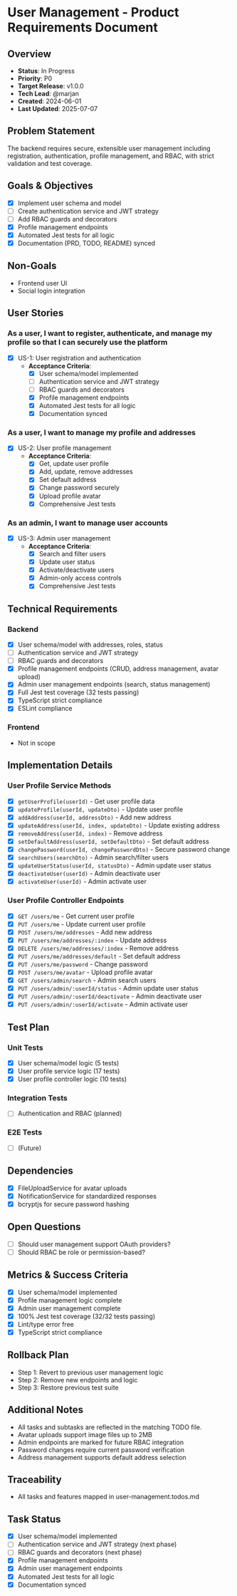 # User Management - Product Requirements Document

## Overview
- **Status**: In Progress
- **Priority**: P0
- **Target Release**: v1.0.0
- **Tech Lead**: @marjan
- **Created**: 2024-06-01
- **Last Updated**: 2025-07-07

## Problem Statement
The backend requires secure, extensible user management including registration, authentication, profile management, and RBAC, with strict validation and test coverage.

## Goals & Objectives
- [x] Implement user schema and model
- [ ] Create authentication service and JWT strategy
- [ ] Add RBAC guards and decorators
- [x] Profile management endpoints
- [x] Automated Jest tests for all logic
- [x] Documentation (PRD, TODO, README) synced

## Non-Goals
- Frontend user UI
- Social login integration

## User Stories
### As a user, I want to register, authenticate, and manage my profile so that I can securely use the platform
- [x] US-1: User registration and authentication
  - **Acceptance Criteria**:
    - [x] User schema/model implemented
    - [ ] Authentication service and JWT strategy
    - [ ] RBAC guards and decorators
    - [x] Profile management endpoints
    - [x] Automated Jest tests for all logic
    - [x] Documentation synced

### As a user, I want to manage my profile and addresses
- [x] US-2: User profile management
  - **Acceptance Criteria**:
    - [x] Get, update user profile
    - [x] Add, update, remove addresses
    - [x] Set default address
    - [x] Change password securely
    - [x] Upload profile avatar
    - [x] Comprehensive Jest tests

### As an admin, I want to manage user accounts
- [x] US-3: Admin user management
  - **Acceptance Criteria**:
    - [x] Search and filter users
    - [x] Update user status
    - [x] Activate/deactivate users
    - [x] Admin-only access controls
    - [x] Comprehensive Jest tests

## Technical Requirements
### Backend
- [x] User schema/model with addresses, roles, status
- [ ] Authentication service and JWT strategy
- [ ] RBAC guards and decorators
- [x] Profile management endpoints (CRUD, address management, avatar upload)
- [x] Admin user management endpoints (search, status management)
- [x] Full Jest test coverage (32 tests passing)
- [x] TypeScript strict compliance
- [x] ESLint compliance

### Frontend
- Not in scope

## Implementation Details
### User Profile Service Methods
- [x] `getUserProfile(userId)` - Get user profile data
- [x] `updateProfile(userId, updateDto)` - Update user profile
- [x] `addAddress(userId, addressDto)` - Add new address
- [x] `updateAddress(userId, index, updateDto)` - Update existing address
- [x] `removeAddress(userId, index)` - Remove address
- [x] `setDefaultAddress(userId, setDefaultDto)` - Set default address
- [x] `changePassword(userId, changePasswordDto)` - Secure password change
- [x] `searchUsers(searchDto)` - Admin search/filter users
- [x] `updateUserStatus(userId, statusDto)` - Admin update user status
- [x] `deactivateUser(userId)` - Admin deactivate user
- [x] `activateUser(userId)` - Admin activate user

### User Profile Controller Endpoints
- [x] `GET /users/me` - Get current user profile
- [x] `PUT /users/me` - Update current user profile
- [x] `POST /users/me/addresses` - Add new address
- [x] `PUT /users/me/addresses/:index` - Update address
- [x] `DELETE /users/me/addresses/:index` - Remove address
- [x] `PUT /users/me/addresses/default` - Set default address
- [x] `PUT /users/me/password` - Change password
- [x] `POST /users/me/avatar` - Upload profile avatar
- [x] `GET /users/admin/search` - Admin search users
- [x] `PUT /users/admin/:userId/status` - Admin update user status
- [x] `PUT /users/admin/:userId/deactivate` - Admin deactivate user
- [x] `PUT /users/admin/:userId/activate` - Admin activate user

## Test Plan
### Unit Tests
- [x] User schema/model logic (5 tests)
- [x] User profile service logic (17 tests)
- [x] User profile controller logic (10 tests)

### Integration Tests
- [ ] Authentication and RBAC (planned)

### E2E Tests
- [ ] (Future)

## Dependencies
- [x] FileUploadService for avatar uploads
- [x] NotificationService for standardized responses
- [x] bcryptjs for secure password hashing

## Open Questions
- [ ] Should user management support OAuth providers?
- [ ] Should RBAC be role or permission-based?

## Metrics & Success Criteria
- [x] User schema/model implemented
- [x] Profile management logic complete
- [x] Admin user management complete
- [x] 100% Jest test coverage (32/32 tests passing)
- [x] Lint/type error free
- [x] TypeScript strict compliance

## Rollback Plan
- Step 1: Revert to previous user management logic
- Step 2: Remove new endpoints and logic
- Step 3: Restore previous test suite

## Additional Notes
- All tasks and subtasks are reflected in the matching TODO file.
- Avatar uploads support image files up to 2MB
- Admin endpoints are marked for future RBAC integration
- Password changes require current password verification
- Address management supports default address selection

## Traceability
- All tasks and features mapped in user-management.todos.md

## Task Status
- [x] User schema/model implemented
- [ ] Authentication service and JWT strategy (next phase)
- [ ] RBAC guards and decorators (next phase)
- [x] Profile management endpoints
- [x] Admin user management endpoints
- [x] Automated Jest tests for all logic
- [x] Documentation synced
